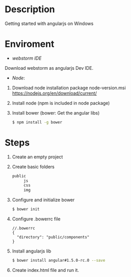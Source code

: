 # Description
Getting started with angularjs on Windows

# Enviroment

- *webstorm IDE*

Download webstorm as angularjs Dev IDE.

- *Node*:

1. Download node installation package node-version.msi https://nodejs.org/en/download/current/

2. Install node (npm is included in node package)

3. Install bower (bower: Get the angular libs)
    ```bash
    $ npm install -g bower
    ```

# Steps
1. Create an empty project

2. Create basic folders
   ```bash
   public
        js
        css
        img
   ```
3. Configure and initialize bower
    ```bash
    $ bower init
    ```

4. Configure .bowerrc file
    ```
    //.bowerrc
    {
      "directory": "public/components"
    }
    ```
5. Install angularjs lib
    ```bash
    $ bower install angular#1.5.0-rc.0 --save
    ```

6. Create index.html file and run it.